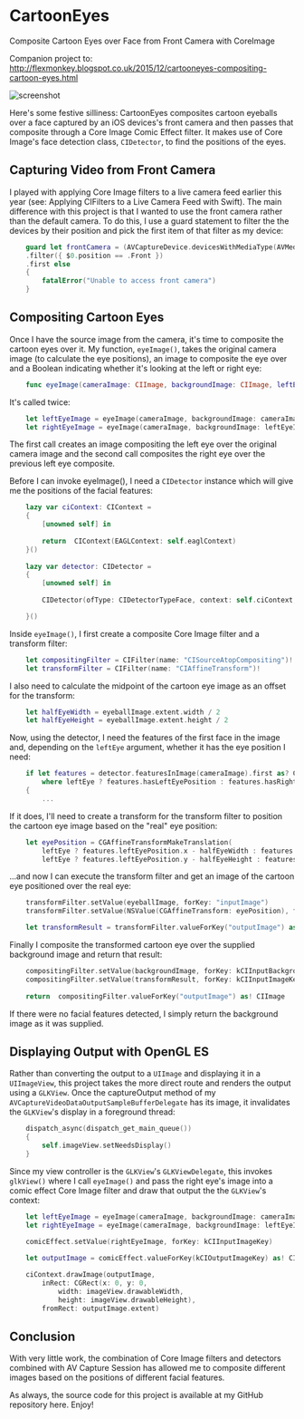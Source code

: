 # CartoonEyes
Composite Cartoon Eyes over Face from Front Camera with CoreImage

Companion project to: http://flexmonkey.blogspot.co.uk/2015/12/cartooneyes-compositing-cartoon-eyes.html

![screenshot](/FaceDetect/screenshot.jpg)

Here's some festive silliness: CartoonEyes composites cartoon eyeballs over a face captured by an iOS devices's front camera and then passes that composite through a Core Image Comic Effect filter. It makes use of Core Image's face detection class, `CIDetector`, to find the positions of the eyes.

## Capturing Video from Front Camera

I played with applying Core Image filters to a live camera feed earlier this year (see: Applying CIFilters to a Live Camera Feed with Swift). The main difference with this project is that I wanted to use the front camera rather than the default camera. To do this, I use a guard statement to filter the the devices by their position and pick the first item of that filter as my device:

```swift
    guard let frontCamera = (AVCaptureDevice.devicesWithMediaType(AVMediaTypeVideo) as! [AVCaptureDevice])
    .filter({ $0.position == .Front })
    .first else
    {
        fatalError("Unable to access front camera")
    }
```    

## Compositing Cartoon Eyes

Once I have the source image from the camera, it's time to composite the cartoon eyes over it. My function, `eyeImage()`, takes the original camera image (to calculate  the eye positions), an image to composite the eye over and a Boolean indicating whether it's looking at the left or right eye:

```swift
    func eyeImage(cameraImage: CIImage, backgroundImage: CIImage, leftEye: Bool) -> CIImage
```

It's called twice:

```swift
    let leftEyeImage = eyeImage(cameraImage, backgroundImage: cameraImage, leftEye: true)
    let rightEyeImage = eyeImage(cameraImage, backgroundImage: leftEyeImage, leftEye: false)
```

The first call creates an image compositing the left eye over the original camera image and the second call composites the right eye over the previous left eye composite.

Before I can invoke eyeImage(), I need a `CIDetector` instance which will give me the positions of the facial features:

```swift
    lazy var ciContext: CIContext =
    {
        [unowned self] in
        
        return  CIContext(EAGLContext: self.eaglContext)
    }()
    
    lazy var detector: CIDetector =
    {
        [unowned self] in
        
        CIDetector(ofType: CIDetectorTypeFace, context: self.ciContext, options: nil)

    }()
```

Inside `eyeImage()`, I first create a composite Core Image filter and a transform filter:

```swift
    let compositingFilter = CIFilter(name: "CISourceAtopCompositing")!
    let transformFilter = CIFilter(name: "CIAffineTransform")!
```

I also need to calculate the midpoint of the cartoon eye image as an offset for the transform:

```swift
    let halfEyeWidth = eyeballImage.extent.width / 2
    let halfEyeHeight = eyeballImage.extent.height / 2
```

Now, using the detector, I need the features of the first face in the image and, depending on the `leftEye` argument, whether it has the eye position I need:

```swift
    if let features = detector.featuresInImage(cameraImage).first as? CIFaceFeature
        where leftEye ? features.hasLeftEyePosition : features.hasRightEyePosition
    {
        ...
```

If it does, I'll need to create a transform for the transform filter to position the cartoon eye image based on the "real" eye position:

```swift
    let eyePosition = CGAffineTransformMakeTranslation(
        leftEye ? features.leftEyePosition.x - halfEyeWidth : features.rightEyePosition.x - halfEyeWidth,
        leftEye ? features.leftEyePosition.y - halfEyeHeight : features.rightEyePosition.y - halfEyeHeight)
```

...and now I can execute the transform filter and get an image of the cartoon eye positioned over the real eye:

```swift
    transformFilter.setValue(eyeballImage, forKey: "inputImage")
    transformFilter.setValue(NSValue(CGAffineTransform: eyePosition), forKey: "inputTransform")

    let transformResult = transformFilter.valueForKey("outputImage") as! CIImage
```

Finally I composite the transformed cartoon eye over the supplied background image and return that result:

```swift
    compositingFilter.setValue(backgroundImage, forKey: kCIInputBackgroundImageKey)
    compositingFilter.setValue(transformResult, forKey: kCIInputImageKey)
    
    return  compositingFilter.valueForKey("outputImage") as! CIImage
```

If there were no facial features detected, I simply return the background image as it was supplied.

## Displaying Output with OpenGL ES

Rather than converting the output to a `UIImage` and displaying it in a `UIImageView`, this project takes the more direct route and renders the output using a `GLKView`. Once the captureOutput method of my `AVCaptureVideoDataOutputSampleBufferDelegate` has its image, it invalidates the `GLKView`'s display in a foreground thread:

```swift
    dispatch_async(dispatch_get_main_queue())
    {
        self.imageView.setNeedsDisplay()
    }
```

Since my view controller is the `GLKView`'s `GLKViewDelegate`, this invokes `glkView()` where I call `eyeImage()` and pass the right eye's image into a comic effect Core Image filter and draw that output the the `GLKView`'s context:

```swift
    let leftEyeImage = eyeImage(cameraImage, backgroundImage: cameraImage, leftEye: true)
    let rightEyeImage = eyeImage(cameraImage, backgroundImage: leftEyeImage, leftEye: false)

    comicEffect.setValue(rightEyeImage, forKey: kCIInputImageKey)
    
    let outputImage = comicEffect.valueForKey(kCIOutputImageKey) as! CIImage

    ciContext.drawImage(outputImage,
        inRect: CGRect(x: 0, y: 0,
            width: imageView.drawableWidth,
            height: imageView.drawableHeight),
        fromRect: outputImage.extent)
```

## Conclusion

With very little work, the combination of Core Image filters and detectors combined with AV Capture Session has allowed me to composite different images based on the positions of different facial features. 

As always, the source code for this project is available at my GitHub repository here. Enjoy!
